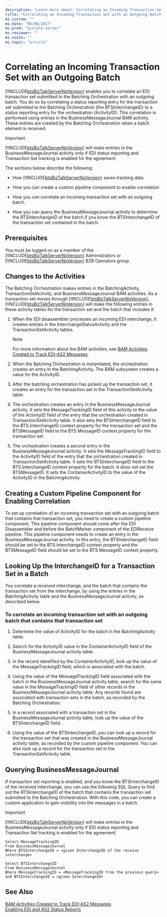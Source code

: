 ```yaml
---
description: "Learn more about: Correlating an Incoming Transaction Set with an Outgoing Batch"
title: "Correlating an Incoming Transaction Set with an Outgoing Batch"
ms.custom: ""
ms.date: "06/08/2017"
ms.prod: "biztalk-server"
ms.reviewer: ""
ms.suite: ""
ms.topic: "article"
---
```

# Correlating an Incoming Transaction Set with an Outgoing Batch
[!INCLUDE[btsBizTalkServerNoVersion](../includes/btsbiztalkservernoversion-md.md)] enables you to correlate an EDI transaction set submitted to the Batching Orchestration with an outgoing batch. You do so by correlating a status reporting entry for the transaction set submitted to the Batching Orchestration (the BTSInterchangeID) to a status reporting entry for the orchestration (ActivityID). This correlation is performed using entries in the BusinessMessageJournal BAM activity. These entries are created by the Batching Orchestration when a batch element is received.  
  
> [!IMPORTANT]
>  [!INCLUDE[btsBizTalkServerNoVersion](../includes/btsbiztalkservernoversion-md.md)] will make entries in the BusinessMessageJournal activity only if EDI status reporting and Transaction Set tracking is enabled for the agreement.  
  
 The sections below describe the following:  
  
- How [!INCLUDE[btsBizTalkServerNoVersion](../includes/btsbiztalkservernoversion-md.md)] saves tracking data  
  
- How you can create a custom pipeline component to enable correlation  
  
- How you can correlate an incoming transaction set with an outgoing batch.  
  
- How you can query the BusinessMessageJournal activity to determine the BTSInterchangeID of the batch if you know the BTSInterchangeID of the transaction set contained in the batch.  
  
## Prerequisites  
 You must be logged on as a member of the [!INCLUDE[btsBizTalkServerNoVersion](../includes/btsbiztalkservernoversion-md.md)] Administrators or [!INCLUDE[btsBizTalkServerNoVersion](../includes/btsbiztalkservernoversion-md.md)] B2B Operators group.  
  
## Changes to the Activities  
 The Batching Orchestration makes entries in the BatchingActivity, TransactionSetActivity, and BusinessMessageJournal BAM activities. As a transaction set moves through [!INCLUDE[btsBizTalkServerNoVersion](../includes/btsbiztalkservernoversion-md.md)], [!INCLUDE[btsBizTalkServerNoVersion](../includes/btsbiztalkservernoversion-md.md)] will make the following entries in these activity tables for the transaction set and the batch that includes it:  
  
1.  When the EDI disassembler processes an incoming EDI interchange, it creates entries in the InterchangeStatusActivity and the TransactionSetActivity tables.  
  
    > [!NOTE]
    >  For more information about the BAM activities, see [BAM Activities Created to Track EDI-AS2 Messages](../core/bam-activities-created-to-track-edi-as2-messages.md).  
  
2.  When the Batching Orchestration is instantiated, the orchestration creates an entry in the BatchingActivity. The BAM subsystem creates a value for the ActivityID.  
  
3.  After the batching orchestration has picked up the transaction set, it creates an entry for the transaction set in the TransactionSetActivity table.  
  
4.  The orchestration creates an entry in the BusinessMessageJournal activity. It sets the MessageTrackingID field of this activity to the value of the ActivityID field of the entry that the orchestration created in TransactionSetActivity table. It also sets the BTSInterchangeID field to the BTS.InterchangeID context property for the transaction set and the BTSMessageID field to the BTS.MessageID context property for the transaction set.  
  
5.  The orchestration creates a second entry in the BusinessMessageJournal activity. It sets the MessageTrackingID field to the ActivityID field of the entry that the orchestration created in TransactionSetActivity table. It sets the BTSInterchangeID field to the BTS.InterchangeID context property for the batch. It does not set the BTSMessageID. It sets the ContainerActivityID to the value of the ActivityID in the BatchingActivity.  
  
## Creating a Custom Pipeline Component for Enabling Correlation  
 To set up correlation of an incoming transaction set with an outgoing batch that contains that transaction set, you need to create a custom pipeline component. This pipeline component should come after the EDI Disassembler and before the BatchMarker component of the EDIReceive pipeline. This pipeline component needs to create an entry in the BusinessMessageJournal activity. In this entry, the BTSInterchangeID field should be set to the BTS.InterchangeID context property and the BTSMessageID field should be set to the BTS.MessageID context property.  
  
## Looking Up the InterchangeID for a Transaction Set in a Batch  
 You correlate a received interchange, and the batch that contains the transaction set from the interchange, by using the entries in the BatchingActivity table and the BusinessMessageJournal activity, as described below.  
  
### To correlate an incoming transaction set with an outgoing batch that contains that transaction set  
  
1.  Determine the value of ActivityID for the batch in the BatchingActivity table.  
  
2.  Search for the ActivityID value in the ContainerActivityID field of the BusinessMessageJournal activity table.  
  
3.  In the record identified by the ContainerActivityID, look up the value of the MessageTrackingID field, which is associated with the batch.  
  
4.  Using the value of the MessageTrackingID field associated with the batch in the BusinessMessageJournal activity table, search for the same value in the MessageTrackingID field of other records in the BusinessMessageJournal activity table. Any records found are associated with transaction sets in the batch, as recorded by the Batching Orchestration.  
  
5.  In a record associated with a transaction set in the BusinessMessageJournal activity table, look up the value of the BTSInterchangeID field.  
  
6.  Using the value of the BTSInterchangeID, you can look up a record for the transaction set that was created in the BusinessMessageJournal activity table, as recorded by the custom pipeline component. You can also look up a record for the transaction set in the TransactionSetActivity table.  
  
## Querying BusinessMessageJournal  
 If transaction set reporting is enabled, and you know the BTSInterchangeID of the received interchange, you can use the following SQL Query to find out the BTSInterchangeID of the batch that contains the transaction set submitted to the Batching Orchestration. With this code, you can create a custom application to gain visibility into the messages in a batch.  
  
> [!IMPORTANT]
>  [!INCLUDE[btsBizTalkServerNoVersion](../includes/btsbiztalkservernoversion-md.md)] will make entries in the BusinessMessageJournal activity only if EDI status reporting and Transaction Set tracking is enabled for the agreement.  
  
```  
Select MessageTrackingID  
From BusinessMessageJournal  
Where BTSInterchangeID = <given InterchangeID of the receive interchange>  
  
Select BTSInterchangeID  
From BusinessMessageJournal  
Where MessageTrackingID = <MessageTrackingID from the previous query> and BTSInterchangeID = <given InterchangeID>  
```  
  
## See Also  
 [BAM Activities Created to Track EDI-AS2 Messages](../core/bam-activities-created-to-track-edi-as2-messages.md)   
 [Enabling EDI and AS2 Status Reports](../core/enabling-edi-and-as2-status-reports.md)
